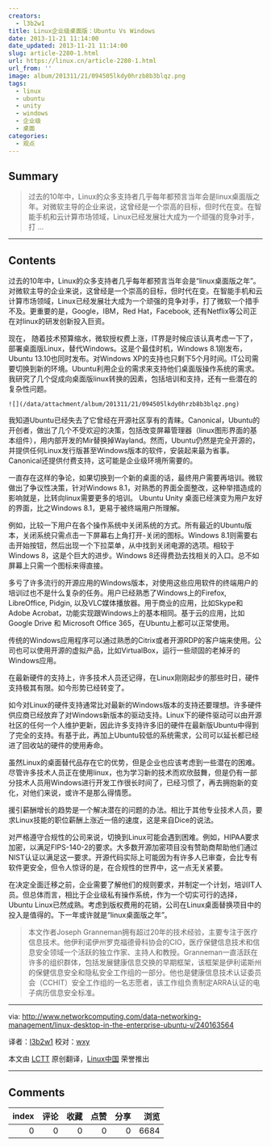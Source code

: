 ```yaml
---
creators:
  - l3b2w1
title: Linux企业级桌面版：Ubuntu Vs Windows
date: 2013-11-21 11:14:00
date_updated: 2013-11-21 11:14:00
slug: article-2280-1.html
url: https://linux.cn/article-2280-1.html
url_from: ''
image: album/201311/21/094505lkdy0hrzb8b3blqz.png
tags:
  - linux
  - ubuntu
  - unity
  - windows
  - 企业级
  - 桌面
categories:
  - 观点
---
```


## Summary

> 过去的10年中，Linux的众多支持者几乎每年都预言当年会是linux桌面版之年。对微软主导的企业来说，这曾经是一个崇高的目标，但时代在变。在智能手机和云计算市场领域，Linux已经发展壮大成为一个顽强的竞争对手，打  ...

***

<!-- more -->

## Contents

过去的10年中，Linux的众多支持者几乎每年都预言当年会是“linux桌面版之年”。对微软主导的企业来说，这曾经是一个崇高的目标，但时代在变。在智能手机和云计算市场领域，Linux已经发展壮大成为一个顽强的竞争对手，打了微软一个措手不及。更重要的是，Google，IBM，Red Hat，Facebook, 还有Netflix等公司正在对linux的研发创新投入巨资。

现在， 随着技术预算缩水，微软授权费上涨，IT界是时候应该认真考虑一下了，部署桌面版Linux，替代Windows。这是个最佳时机，Windows 8.1刚发布，Ubuntu 13.10也同时发布。对Windows XP的支持也只剩下5个月时间。IT公司需要切换到新的环境。Ubuntu利用企业的需求来支持他们桌面版操作系统的需求。我研究了几个促成向桌面版linux转换的因素，包括培训和支持，还有一些潜在的复杂性问题。

`![](/data/attachment/album/201311/21/094505lkdy0hrzb8b3blqz.png)`

我知道Ubuntu已经失去了它曾经在开源社区享有的青睐。Canonical，Ubuntu的开创者，做出了几个不受欢迎的决策，包括改变屏幕管理器（linux图形界面的基本组件），用内部开发的Mir替换掉Wayland。然而，Ubuntu仍然是完全开源的，并提供任何Linux发行版甚至Windows版本的软件，安装起来最为省事。Canonical还提供付费支持，这可能是企业级环境所需要的。

一直存在这样的争论，如果切换到一个新的桌面的话，最终用户需要再培训。微软做出了争议性决策，针对Windows 8.1，对熟悉的界面全面整改，这种举措造成的影响就是，比转向linux需要更多的培训。 Ubuntu Unity 桌面已经演变为用户友好的界面，比之Windows 8.1，更易于被终端用户所理解。

例如，比较一下用户在各个操作系统中关闭系统的方式。所有最近的Ubuntu版本，关闭系统只需点击一下屏幕右上角打开-关闭的图标。Windows 8.1则需要右击开始按钮，然后出现一个下拉菜单，从中找到关闭电源的选项。相较于Windows 8，这是个巨大的进步。Windows 8还得费劲去找相关的入口。总不如屏幕上只需一个图标来得直接。

多亏了许多流行的开源应用的Windows版本，对使用这些应用软件的终端用户的培训过也不是什么复杂的任务。用户已经熟悉了Windows上的Firefox, LibreOffice, Pidgin, 以及VLC媒体播放器。用于商业的应用，比如Skype和Adobe Acrobat，功能实现跟Windows上的基本相同。基于云的应用，比如Google Drive 和 Microsoft Office 365，在Ubuntu上都可以正常使用。

传统的Windows应用程序可以通过熟悉的Citrix或者开源RDP的客户端来使用。公司也可以使用开源的虚拟产品，比如VirtualBox，运行一些顽固的老掉牙的Windows应用。

在最新硬件的支持上，许多技术人员还记得，在Linux刚刚起步的那些时日，硬件支持极其有限。如今形势已经转变了。

如今对Linux的硬件支持通常比对最新的Windows版本的支持还要理想。许多硬件供应商已经放弃了对Windows新版本的驱动支持。Linux下的硬件驱动可以由开源社区的任何一个人维护更新，因此许多支持许多旧的硬件在最新版Ubuntu中得到了完全的支持。有基于此，再加上Ubuntu较低的系统需求，公司可以延长都已经进了回收站的硬件的使用寿命。

虽然Linux的桌面替代品存在它的优势，但是企业也应该考虑到一些潜在的困难。尽管许多技术人员正在使用linux，也为学习新的技术而欢欣鼓舞，但是仍有一部分技术人员用Windows进行开发工作很长时间了，已经习惯了，再去拥抱新的变化，对他们来说，或许不是那么得情愿。

援引薪酬增长的趋势是一个解决潜在的问题的办法。相比于其他专业技术人员，要求Linux技能的职位薪酬上涨近一倍的速度，这是来自Dice的说法。

对严格遵守合规性的公司来说，切换到Linux可能会遇到困难。例如，HIPAA要求加密，以满足FIPS-140-2的要求。大多数开源加密项目没有赞助商帮助他们通过NIST认证以满足这一要求。开源代码实际上可能因为有许多人已审查，会比专有软件更安全，但令人惊讶的是，在合规性的世界中，这一点无关紧要。

在决定全面迁移之前，企业需要了解他们的规则要求，并制定一个计划，培训IT人员。但总体而言，相比于企业级私有操作系统，作为一个切实可行的选择，Ubuntu Linux已然成熟。考虑到版权费用的花销，公司在Linux桌面替换项目中的投入是值得的。下一年或许就是“linux桌面版之年”。

> 
> 本文作者Joseph Granneman拥有超过20年的技术经验，主要专注于医疗信息技术。他伊利诺伊州罗克福德骨科协会的CIO，医疗保健信息技术和信息安全领域一个活跃的独立作家、主持人和教授。Granneman一直活跃在许多的组织群体，包括发展健康信息交换的早期框架，该框架是伊利诺斯州的保健信息安全和隐私安全工作组的一部分。他也是健康信息技术认证委员会（CCHIT）安全工作组的一名志愿者，该工作组负责制定ARRA认证的电子病历信息安全标准。
> 
> 
> 

---

via: <http://www.networkcomputing.com/data-networking-management/linux-desktop-in-the-enterprise-ubuntu-v/240163564>

译者：[l3b2w1](https://github.com/l3b2w1) 校对：[wxy](https://github.com/wxy)

本文由 [LCTT](https://github.com/LCTT/TranslateProject) 原创翻译，[Linux中国](https://linux.cn/) 荣誉推出

***

## Comments


|   index |   评论 |   收藏 |   点赞 |   分享 |   浏览 |
|--------:|-------:|-------:|-------:|-------:|-------:|
|       0 |      0 |      0 |      0 |      0 |   6684 |
